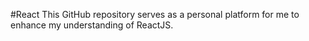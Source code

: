 #React
This GitHub repository serves as a personal platform for me to enhance my understanding of ReactJS.
